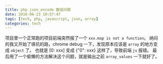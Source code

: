 ```yaml
---
title: php json_encode 数组问题
date: 2016-06-23 10:57:47
tags: [tech, php, javascript, json, array]
categories: tech
---
```


项目里一个正常跑的项目前端突然报了一个 `xxx.map is not a function`。
纳闷的我又开始了填坑的路，chrome debug 一下，发现原本应该是 `array` 的地方变成 `object` 了。
也就是 [0: xxx] 变成 {"0": xxx} 这样了，导致前端 `js` 报错。
最后用了一个偷懒的方法解决这个问题，就是输出之前 `array_values` 一下就好了。
